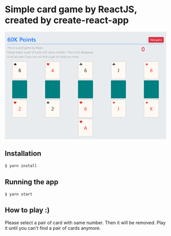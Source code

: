 # Simple card game by ReactJS, created by create-react-app
<div align="center">
<a href="https://yeahch.github.io/playing-card" target="_blank"><img src="./public/card-game.png" alt="screenshot" /></a>
</div>

## Installation

```bash
$ yarn install
```

## Running the app
```bash
$ yarn start
```

## How to play :)
Please select a pair of card with same number. Then it will be removed.
Play it until you can't find a pair of cards anymore.
